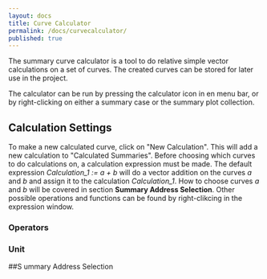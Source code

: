 ```yaml
---
layout: docs
title: Curve Calculator
permalink: /docs/curvecalculator/
published: true
---
```


The summary curve calculator is a tool to do relative simple vector calculations on a set of curves. The created curves can be stored for later use in the project.

The calculator can be run by pressing the calculator icon in en menu bar, or by right-clicking on either a summary case or the summary plot collection.

## Calculation Settings
To make a new calculated curve, click on "New Calculation". This will add a new calculation to "Calculated Summaries". Before choosing which curves to do calculations on, a calculation expression must be made. The default expression *Calculation_1 := a + b* will do a vector addition on the curves *a* and *b* and assign it to the calculation *Calculation_1*. How to choose curves *a* and *b* will be covered in section **Summary Address Selection**. Other possible operations and functions can be found by right-clikcing in the expression window.

### Operators

### Unit

##S ummary Address Selection

